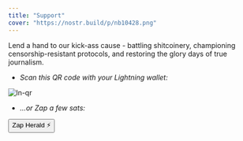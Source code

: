 ```yaml
---
title: "Support"
cover: "https://nostr.build/p/nb10428.png"
---
```


Lend a hand to our kick-ass cause - battling shitcoinery, championing censorship-resistant protocols, and restoring the glory days of true journalism.

* _Scan this QR code with your Lightning wallet:_

![ln-qr](https://nostr.build/p/nb10429.png)

* _...or Zap a few sats:_

<!DOCTYPE html>
<html lang="en">
<head>
<meta charset="UTF-8" />
<meta name="viewport" content="width=device-width, initial-scale=1.0" />
<meta http-equiv="X-UA-Compatible" content="ie=edge" />
<title>Zap Me Baby</title>
</head>
<body>
<button
id="nostr-zap-target"
data-npub="npub10eezfnlq4ad2lyf3478na8f5las4l7guuf55vs8378lwtk87hd7slf6zka"
data-relays="wss://relay.damus.io,wss://relay.snort.social,wss://nostr.wine,wss://relay.nostr.band"
>
Zap Herald ⚡️
</button>
<script src="https://cdn.jsdelivr.net/npm/nostr-zap@0.11.0"></script>
</body>
</html>

